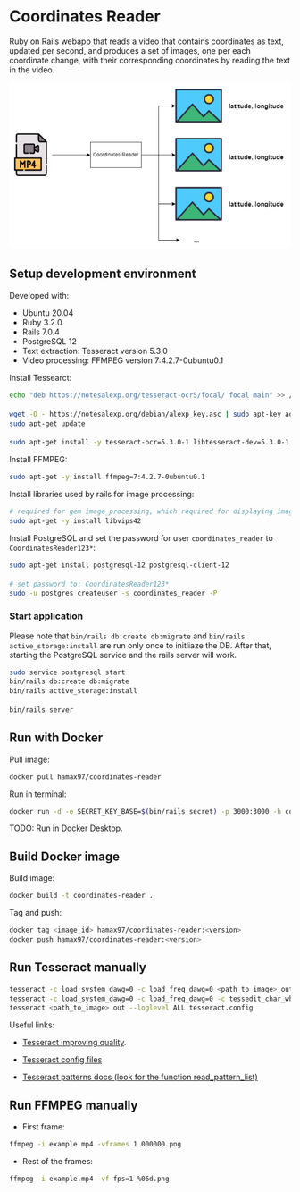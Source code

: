 # Coordinates Reader

Ruby on Rails webapp that reads a video that contains coordinates as text, updated per second, and produces
a set of images, one per each coordinate change, with their corresponding coordinates by reading the text in
the video.

![coordinates-reader.png](./docs/coordinates-reader.png)

## Setup development environment

Developed with:

- Ubuntu 20.04
- Ruby 3.2.0
- Rails 7.0.4
- PostgreSQL 12
- Text extraction: Tesseract version 5.3.0
- Video processing: FFMPEG version 7:4.2.7-0ubuntu0.1

Install Tessearct:

```bash
echo "deb https://notesalexp.org/tesseract-ocr5/focal/ focal main" >> /etc/apt/sources.list

wget -O - https://notesalexp.org/debian/alexp_key.asc | sudo apt-key add -
sudo apt-get update

sudo apt-get install -y tesseract-ocr=5.3.0-1 libtesseract-dev=5.3.0-1
```

Install FFMPEG:

```bash
sudo apt-get -y install ffmpeg=7:4.2.7-0ubuntu0.1

```

Install libraries used by rails for image processing:

```bash
# required for gem image_processing, which required for displaying images.
sudo apt-get -y install libvips42
```

Install PostgreSQL and set the password for user `coordinates_reader` to `CoordinatesReader123*`:

```bash
sudo apt-get install postgresql-12 postgresql-client-12

# set password to: CoordinatesReader123*
sudo -u postgres createuser -s coordinates_reader -P
```

### Start application

Please note that `bin/rails db:create db:migrate` and `bin/rails active_storage:install` are run only
once to initliaze the DB. After that, starting the PostgreSQL service and the rails server will work.

```bash
sudo service postgresql start
bin/rails db:create db:migrate
bin/rails active_storage:install

bin/rails server
```

## Run with Docker

Pull image:

```bash
docker pull hamax97/coordinates-reader
```

Run in terminal:

```bash
docker run -d -e SECRET_KEY_BASE=$(bin/rails secret) -p 3000:3000 -h coordinates-reader --name coordinates-reader coordinates-reader:latest
```

TODO: Run in Docker Desktop.

## Build Docker image

Build image:

```bash
docker build -t coordinates-reader .
```

Tag and push:

```bash
docker tag <image_id> hamax97/coordinates-reader:<version>
docker push hamax97/coordinates-reader:<version>
```

## Run Tesseract manually

```bash
tesseract -c load_system_dawg=0 -c load_freq_dawg=0 <path_to_image> out
tesseract -c load_system_dawg=0 -c load_freq_dawg=0 -c tessedit_char_whitelist="0123456789. -+" <path_to_image> out
tesseract <path_to_image> out --loglevel ALL tesseract.config
```

Useful links:

- [Tesseract improving quality](https://tesseract-ocr.github.io/tessdoc/ImproveQuality.htmlhttps://tesseract-ocr.github.io/tessdoc/ImproveQuality.html#dictionaries-word-lists-and-patterns).

- [Tesseract config files](https://github.com/tesseract-ocr/tesseract/blob/main/doc/tesseract.1.asc#config-files-and-augmenting-with-user-data)

- [Tesseract patterns docs (look for the function read_pattern_list)](https://github.com/tesseract-ocr/tesseract/blob/main/src/dict/trie.h)


## Run FFMPEG manually

- First frame:

```bash
ffmpeg -i example.mp4 -vframes 1 000000.png
```

- Rest of the frames:

```bash
ffmpeg -i example.mp4 -vf fps=1 %06d.png
```
